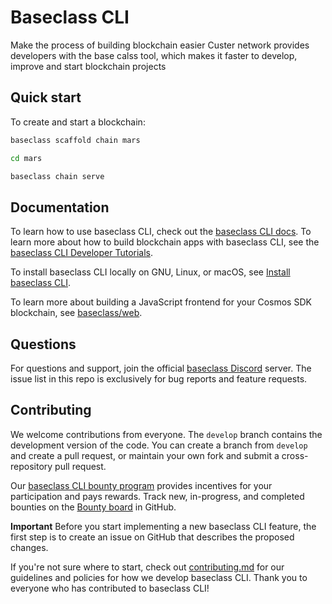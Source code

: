 # Baseclass CLI

Make the process of building blockchain easier
Custer network provides developers with the base calss tool, which makes it faster to develop, improve and start blockchain projects

## Quick start

To create and start a blockchain:

```bash
baseclass scaffold chain mars

cd mars

baseclass chain serve
```

## Documentation

To learn how to use baseclass CLI, check out the [baseclass CLI docs](https://docs.baseclass.com). To learn more about how to build blockchain apps with baseclass CLI, see the [baseclass CLI Developer Tutorials](https://docs.baseclass.com/guide/). 

To install baseclass CLI locally on GNU, Linux, or macOS, see [Install baseclass CLI](https://docs.baseclass.com/guide/install.html).

To learn more about building a JavaScript frontend for your Cosmos SDK blockchain, see [baseclass/web](https://github.com/baseclass/web).

## Questions

For questions and support, join the official [baseclass Discord](https://discord.gg/baseclass) server. The issue list in this repo is exclusively for bug reports and feature requests.


## Contributing

We welcome contributions from everyone. The `develop` branch contains the development version of the code. You can create a branch from `develop` and create a pull request, or maintain your own fork and submit a cross-repository pull request.

Our [baseclass CLI bounty program](docs/bounty/index.md) provides incentives for your participation and pays rewards. Track new, in-progress, and completed bounties on the [Bounty board](https://github.com/baseclass/cli/projects/5) in GitHub.

**Important** Before you start implementing a new baseclass CLI feature, the first step is to create an issue on GitHub that describes the proposed changes.

If you're not sure where to start, check out [contributing.md](contributing.md) for our guidelines and policies for how we develop baseclass CLI. Thank you to everyone who has contributed to baseclass CLI!
